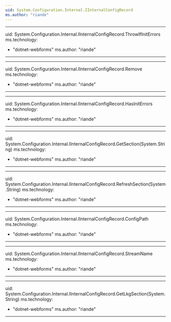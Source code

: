 ```yaml
---
uid: System.Configuration.Internal.IInternalConfigRecord
ms.author: "riande"
---
```


---
uid: System.Configuration.Internal.IInternalConfigRecord.ThrowIfInitErrors
ms.technology: 
  - "dotnet-webforms"
ms.author: "riande"
---

---
uid: System.Configuration.Internal.IInternalConfigRecord.Remove
ms.technology: 
  - "dotnet-webforms"
ms.author: "riande"
---

---
uid: System.Configuration.Internal.IInternalConfigRecord.HasInitErrors
ms.technology: 
  - "dotnet-webforms"
ms.author: "riande"
---

---
uid: System.Configuration.Internal.IInternalConfigRecord.GetSection(System.String)
ms.technology: 
  - "dotnet-webforms"
ms.author: "riande"
---

---
uid: System.Configuration.Internal.IInternalConfigRecord.RefreshSection(System.String)
ms.technology: 
  - "dotnet-webforms"
ms.author: "riande"
---

---
uid: System.Configuration.Internal.IInternalConfigRecord.ConfigPath
ms.technology: 
  - "dotnet-webforms"
ms.author: "riande"
---

---
uid: System.Configuration.Internal.IInternalConfigRecord.StreamName
ms.technology: 
  - "dotnet-webforms"
ms.author: "riande"
---

---
uid: System.Configuration.Internal.IInternalConfigRecord.GetLkgSection(System.String)
ms.technology: 
  - "dotnet-webforms"
ms.author: "riande"
---
